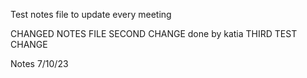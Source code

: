Test notes file to update every meeting

CHANGED NOTES FILE
SECOND CHANGE done by katia
THIRD TEST CHANGE


Notes 7/10/23
